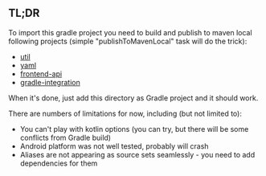## TL;DR
To import this gradle project you need to build and publish
to maven local following projects (simple "publishToMavenLocal" task will do the trick):
 - [util](..%2Ffrontend%2Futil)
 - [yaml](..%2Ffrontend%2Fwithout-fragments%2Fyaml)
 - [frontend-api](..%2Ffrontend-api)
 - [gradle-integration](..%2Fgradle-integration)

When it's done, just add this directory as Gradle project and it should work.

There are numbers of limitations for now, including (but not limited to):
 - You can't play with kotlin options (you can try, but there will be some conflicts from Gradle build)
 - Android platform was not well tested, probably will crash
 - Aliases are not appearing as source sets seamlessly - you need to add dependencies for them